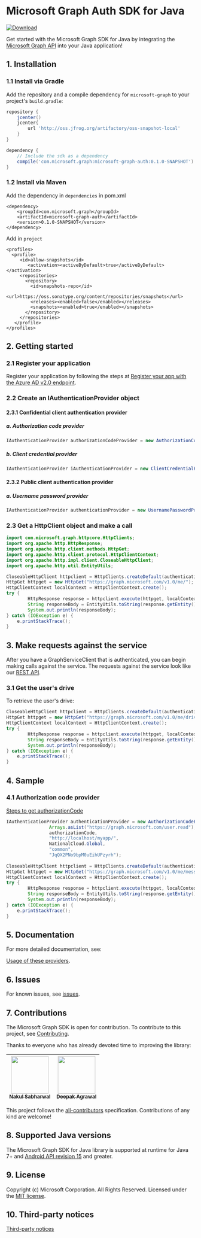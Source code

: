 # Microsoft Graph Auth SDK for Java

[ ![Download](https://api.bintray.com/packages/microsoftgraph/Maven/microsoft-graph/images/download.svg) ](https://bintray.com/microsoftgraph/Maven/microsoft-graph/_latestVersion)


Get started with the Microsoft Graph SDK for Java by integrating the [Microsoft Graph API](https://graph.microsoft.io/en-us/getting-started) into your Java application!

## 1. Installation

### 1.1 Install via Gradle

Add the repository and a compile dependency for `microsoft-graph` to your project's `build.gradle`:

```gradle
repository {
    jcenter()
	jcenter{
        url 'http://oss.jfrog.org/artifactory/oss-snapshot-local'
	}
}

dependency {
    // Include the sdk as a dependency
    compile('com.microsoft.graph:microsoft-graph-auth:0.1.0-SNAPSHOT')
}
```

### 1.2 Install via Maven
Add the dependency in `dependencies` in pom.xml
```dependency
<dependency>
	<groupId>com.microsoft.graph</groupId>
	<artifactId>microsoft-graph-auth</artifactId>
	<version>0.1.0-SNAPSHOT</version>
</dependency>
```

Add in `project`
```
<profiles>
  <profile>
     <id>allow-snapshots</id>
        <activation><activeByDefault>true</activeByDefault></activation>
     <repositories>
       <repository>
         <id>snapshots-repo</id>
         <url>https://oss.sonatype.org/content/repositories/snapshots</url>
         <releases><enabled>false</enabled></releases>
         <snapshots><enabled>true</enabled></snapshots>
       </repository>
     </repositories>
   </profile>
</profiles>

```

## 2. Getting started

### 2.1 Register your application

Register your application by following the steps at [Register your app with the Azure AD v2.0 endpoint](https://developer.microsoft.com/en-us/graph/docs/concepts/auth_register_app_v2).

### 2.2 Create an IAuthenticationProvider object

#### 2.3.1 Confidential client authentication provider

##### a. Authorization code provider
```java
IAuthenticationProvider authorizationCodeProvider = new AuthorizationCodeProvider(CLIENT_ID, SCOPES_LIST, AUTHORIZATION_CODE, REDIRECT_URL, NATIONAL_CLOUD,	TENANT, SECRET);
```

##### b. Client credential provider
```java
IAuthenticationProvider iAuthenticationProvider = new ClientCredentialProvider(CLIENT_ID, SCOPES_LIST, CLIENT_SECRET, tenantGUID, NationalCloud.Global);
```
#### 2.3.2 Public client authentication provider
##### a. Username password provider
```java
IAuthenticationProvider authenticationProvider = new UsernamePasswordProvider(CLIENT_ID, SCOPES_LIST, USERNAME, PASSWORD, NATIONAL_CLOUD, TENANT, CLIENT_SECRET);
```
### 2.3 Get a HttpClient object and make a call

```java
import com.microsoft.graph.httpcore.HttpClients;
import org.apache.http.HttpResponse;
import org.apache.http.client.methods.HttpGet;
import org.apache.http.client.protocol.HttpClientContext;
import org.apache.http.impl.client.CloseableHttpClient;
import org.apache.http.util.EntityUtils;
```

```java
CloseableHttpClient httpclient = HttpClients.createDefault(authenticationProvider);
HttpGet httpget = new HttpGet("https://graph.microsoft.com/v1.0/me/");
HttpClientContext localContext = HttpClientContext.create();
try {
		HttpResponse response = httpclient.execute(httpget, localContext);
		String responseBody = EntityUtils.toString(response.getEntity());
		System.out.println(responseBody); 
} catch (IOException e) {
	e.printStackTrace();
}
```

## 3. Make requests against the service

After you have a GraphServiceClient that is authenticated, you can begin making calls against the service. The requests against the service look like our [REST API](https://developer.microsoft.com/en-us/graph/docs/concepts/overview).

### 3.1 Get the user's drive

To retrieve the user's drive:

```java
CloseableHttpClient httpclient = HttpClients.createDefault(authenticationProvider);
HttpGet httpget = new HttpGet("https://graph.microsoft.com/v1.0/me/drive");
HttpClientContext localContext = HttpClientContext.create();
try {
		HttpResponse response = httpclient.execute(httpget, localContext);
		String responseBody = EntityUtils.toString(response.getEntity());
		System.out.println(responseBody); 
} catch (IOException e) {
	e.printStackTrace();
}
```

## 4. Sample
### 4.1 Authorization code provider

[Steps to get authorizationCode](https://docs.microsoft.com/en-us/azure/active-directory/develop/v2-oauth2-auth-code-flow#request-an-authorization-code)
```java
IAuthenticationProvider authenticationProvider = new AuthorizationCodeProvider("6731de76-14a6-49ae-97bc-6eba6914391e", 
				Arrays.asList("https://graph.microsoft.com/user.read"), 
				authorizationCode,
				"http://localhost/myapp/", 
				NationalCloud.Global, 
				"common", 
				"JqQX2PNo9bpM0uEihUPzyrh");
				
CloseableHttpClient httpclient = HttpClients.createDefault(authenticationProvider);
HttpGet httpget = new HttpGet("https://graph.microsoft.com/v1.0/me/messages");
HttpClientContext localContext = HttpClientContext.create();
try {
		HttpResponse response = httpclient.execute(httpget, localContext);
		String responseBody = EntityUtils.toString(response.getEntity());
		System.out.println(responseBody); 
} catch (IOException e) {
	e.printStackTrace();
}
```

## 5. Documentation

For more detailed documentation, see:

[Usage of these providers](https://docs.microsoft.com/en-us/azure/active-directory/develop/active-directory-v2-protocols).

## 6. Issues

For known issues, see [issues](https://github.com/microsoftgraph/msgraph-sdk-java-auth/issues).

## 7. Contributions

The Microsoft Graph SDK is open for contribution. To contribute to this project, see [Contributing](https://github.com/microsoftgraph/msgraph-sdk-java/blob/master/CONTRIBUTING.md).

Thanks to everyone who has already devoted time to improving the library:

<!-- ALL-CONTRIBUTORS-LIST:START  -->
<!-- prettier-ignore -->
| [<img src="https://avatars3.githubusercontent.com/u/16473684?v=4" width="100px;"/><br /><sub><b>Nakul Sabharwal</b></sub>](https://developer.microsoft.com/graph)<br />[](#question-NakulSabharwal "Answering Questions") [](https://github.com/microsoftgraph/msgraph-sdk-java/commits?author=NakulSabharwal "Code") [](https://github.com/microsoftgraph/msgraph-sdk-java/wiki "Documentation") [](#review-NakulSabharwal "Reviewed Pull Requests") [](https://github.com/microsoftgraph/msgraph-sdk-java/commits?author=NakulSabharwal "Tests")| [<img src="https://avatars2.githubusercontent.com/u/3197588?v=4" width="100px;"/><br /><sub><b>Deepak Agrawal</b></sub>](https://github.com/deepak2016)<br /> 
| :---: | :---: | 
<!-- ALL-CONTRIBUTORS-LIST:END -->

This project follows the [all-contributors](https://github.com/kentcdodds/all-contributors) specification. Contributions of any kind are welcome!

## 8. Supported Java versions
The Microsoft Graph SDK for Java library is supported at runtime for Java 7+ and [Android API revision 15](http://source.android.com/source/build-numbers.html) and greater.

## 9. License

Copyright (c) Microsoft Corporation. All Rights Reserved. Licensed under the [MIT license](LICENSE).

## 10. Third-party notices

[Third-party notices](THIRD%20PARTY%20NOTICES)

